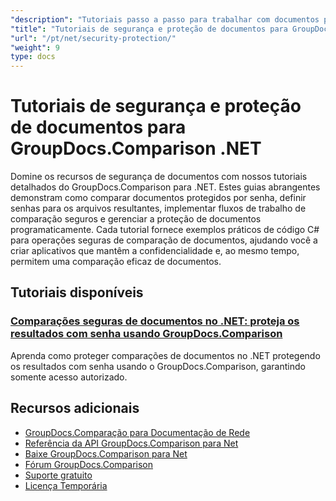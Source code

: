 ```yaml
---
"description": "Tutoriais passo a passo para trabalhar com documentos protegidos e implementar segurança em resultados de comparação com o GroupDocs.Comparison for .NET."
"title": "Tutoriais de segurança e proteção de documentos para GroupDocs.Comparison .NET"
"url": "/pt/net/security-protection/"
"weight": 9
type: docs
---
```

# Tutoriais de segurança e proteção de documentos para GroupDocs.Comparison .NET

Domine os recursos de segurança de documentos com nossos tutoriais detalhados do GroupDocs.Comparison para .NET. Estes guias abrangentes demonstram como comparar documentos protegidos por senha, definir senhas para os arquivos resultantes, implementar fluxos de trabalho de comparação seguros e gerenciar a proteção de documentos programaticamente. Cada tutorial fornece exemplos práticos de código C# para operações seguras de comparação de documentos, ajudando você a criar aplicativos que mantêm a confidencialidade e, ao mesmo tempo, permitem uma comparação eficaz de documentos.

## Tutoriais disponíveis

### [Comparações seguras de documentos no .NET: proteja os resultados com senha usando GroupDocs.Comparison](./secure-net-document-comparisons-password-protection/)
Aprenda como proteger comparações de documentos no .NET protegendo os resultados com senha usando o GroupDocs.Comparison, garantindo somente acesso autorizado.

## Recursos adicionais

- [GroupDocs.Comparação para Documentação de Rede](https://docs.groupdocs.com/comparison/net/)
- [Referência da API GroupDocs.Comparison para Net](https://reference.groupdocs.com/comparison/net/)
- [Baixe GroupDocs.Comparison para Net](https://releases.groupdocs.com/comparison/net/)
- [Fórum GroupDocs.Comparison](https://forum.groupdocs.com/c/comparison)
- [Suporte gratuito](https://forum.groupdocs.com/)
- [Licença Temporária](https://purchase.groupdocs.com/temporary-license/)